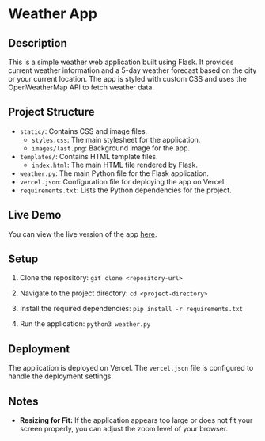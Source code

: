 # Weather App

## Description

This is a simple weather web application built using Flask. It provides current weather information and a 5-day weather forecast based on the city or your current location. The app is styled with custom CSS and uses the OpenWeatherMap API to fetch weather data.

## Project Structure

- `static/`: Contains CSS and image files.
  - `styles.css`: The main stylesheet for the application.
  - `images/last.png`: Background image for the app.
- `templates/`: Contains HTML template files.
  - `index.html`: The main HTML file rendered by Flask.
- `weather.py`: The main Python file for the Flask application.
- `vercel.json`: Configuration file for deploying the app on Vercel.
- `requirements.txt`: Lists the Python dependencies for the project.

## Live Demo

You can view the live version of the app [here](https://weatherapp-pi-one.vercel.app/).

## Setup

1. Clone the repository:
   `git clone <repository-url>`

2. Navigate to the project directory:
   `cd <project-directory>`

3. Install the required dependencies:
   `pip install -r requirements.txt`

4. Run the application:
   `python3 weather.py`

## Deployment

The application is deployed on Vercel. The `vercel.json` file is configured to handle the deployment settings.

## Notes

- **Resizing for Fit:** If the application appears too large or does not fit your screen properly, you can adjust the zoom level of your browser.
